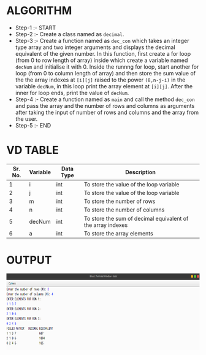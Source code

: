 # ALGORITHM

- Step-1 :- START
- Step-2 :- Create a class named as `decimal`.
- Step-3 :- Create a function named as `dec_con` which takes an integer type array and two integer arguments and displays the decimal equivalent of the given number. In this function, first create a for loop (from 0 to row length of array) inside which create a variable named `decNum` and initialise it with 0. Inside the runnng for loop, start another for loop (from 0 to column length of array) and then store the sum value of the the array indexes at `[i][j]` raised to the power `(8,n-j-i)` in the variable `decNum`, in this loop print the array element at `[i][j]`. After the inner for loop ends, print the value of `decNum`.
- Step-4 :- Create a function named as `main` and call the method `dec_con` and pass the array and the number of rows and columns as arguments after taking the input of number of rows and columns and the array from the user.
- Step-5 :- END

# VD TABLE

| Sr. No. | Variable | Data Type | Description |
| --- | --- | --- | --- |
| 1 | i | int | To store the value of the loop variable |
| 2 | j | int | To store the value of the loop variable |
| 3 | m | int | To store the number of rows |
| 4 | n | int | To store the number of columns |
| 5 | decNum | int | To store the sum of decimal equivalent of the array indexes |
| 6 | a | int | To store the array elements |


# OUTPUT

<p align="center">
<img width="920" height="200" alt="output" src="output.png">
</p>